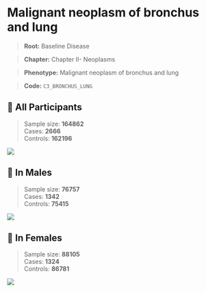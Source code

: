 # Malignant neoplasm of bronchus and lung

> **Root:** Baseline Disease  

> **Chapter:** Chapter II- Neoplasms  

> **Phenotype:** Malignant neoplasm of bronchus and lung  

> **Code:** `C3_BRONCHUS_LUNG`

## 🧪 All Participants  
> Sample size: **164862**  
> Cases: **2666**  
> Controls: **162196**
<img src="/Disease/Figures/ALL/Incidence/C3_BRONCHUS_LUNG.png"/>
<CsvTable src="/Disease/Data/ALL/Incidence/COX_C3_BRONCHUS_LUNG.csv" label="🔍 View full results" />

## 👨 In Males  
> Sample size: **76757**  
> Cases: **1342**  
> Controls: **75415**
<img src="/Disease/Figures/Male/Incidence/C3_BRONCHUS_LUNG.png"/>
<CsvTable src="/Disease/Data/Male/Incidence/COX_C3_BRONCHUS_LUNG.csv" label="🔍 View full results" />

## 👩 In Females  
> Sample size: **88105**  
> Cases: **1324**  
> Controls: **86781**
<img src="/Disease/Figures/Female/Incidence/C3_BRONCHUS_LUNG.png"/>
<CsvTable src="/Disease/Data/Female/Incidence/COX_C3_BRONCHUS_LUNG.csv" label="🔍 View full results" />
